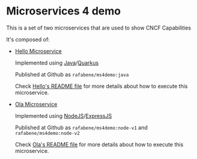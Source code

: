 # Microservices 4 demo

This is a set of two microservices that are used to show CNCF Capabilities

It's composed of:

- [Hello Microservice](/hello)

  Implemented using [Java](https://www.java.com/)/[Quarkus](https://quarkus.io)

  Published at Github as `rafabene/ms4demo:java`

   Check [Hello's README file](/hello/README.md) for more details about how to execute this microservice.

- [Ola Microservice](/ola)
  
  Implemented using [NodeJS](https://nodejs.org)/[ExpressJS](https://expressjs.com)

  Published at Github as `rafabene/ms4demo:node-v1` and `rafabene/ms4demo:node-v2`

   Check [Ola's README file](/ola/README.md) for more details about how to execute this microservice.

